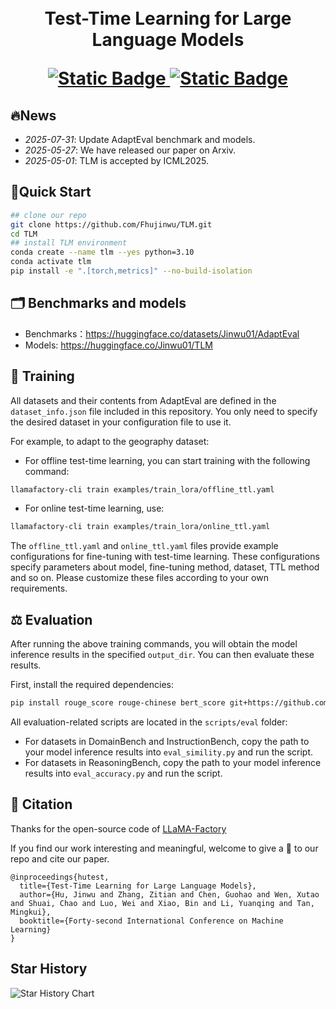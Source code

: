 <h1 align="center">
     <br>Test-Time Learning for Large Language Models
<p align="center">
    <a href="https://arxiv.org/pdf/2505.20633">
        <img alt="Static Badge" src="https://img.shields.io/badge/Paper-Arxiv-red">
    </a>
    <a href="https://huggingface.co/datasets/Jinwu01/AdaptEval/">
        <img alt="Static Badge" src="https://img.shields.io/badge/HFDataset-TLM-yellow">
    </a>
</p>

## 🔥News
- *2025-07-31*: Update AdaptEval benchmark and models.
- *2025-05-27*: We have released our paper on Arxiv.
- *2025-05-01*: TLM is accepted by ICML2025.

## 🚀Quick Start 
```bash
## clone our repo
git clone https://github.com/Fhujinwu/TLM.git
cd TLM
## install TLM environment
conda create --name tlm --yes python=3.10
conda activate tlm
pip install -e ".[torch,metrics]" --no-build-isolation
```
## 🗂 Benchmarks and models

- Benchmarks：https://huggingface.co/datasets/Jinwu01/AdaptEval
- Models: https://huggingface.co/Jinwu01/TLM

## 🔨 Training

All datasets and their contents from AdaptEval are defined in the `dataset_info.json` file included in this repository. You only need to specify the desired dataset in your configuration file to use it.

For example, to adapt to the geography dataset:
- For offline test-time learning, you can start training with the following command:
```bash
llamafactory-cli train examples/train_lora/offline_ttl.yaml
```
- For online test-time learning, use:
```bash
llamafactory-cli train examples/train_lora/online_ttl.yaml
```
The `offline_ttl.yaml` and `online_ttl.yaml` files provide example configurations for fine-tuning with test-time learning. These configurations specify parameters about model, fine-tuning method, dataset, TTL method and so on. Please customize these files according to your own requirements.

## ⚖️ Evaluation

After running the above training commands, you will obtain the model inference results in the specified `output_dir`. You can then evaluate these results.

First, install the required dependencies:
```bash
pip install rouge_score rouge-chinese bert_score git+https://github.com/google-research/bleurt.git
```
All evaluation-related scripts are located in the `scripts/eval` folder:
- For datasets in DomainBench and InstructionBench, copy the path to your model inference results into `eval_simility.py` and run the script.
- For datasets in ReasoningBench, copy the path to your model inference results into `eval_accuracy.py` and run the script.

## 💬 Citation
Thanks for the open-source code of [LLaMA-Factory](https://github.com/hiyouga/LLaMA-Factory)

If you find our work interesting and meaningful, welcome to give a 🌟 to our repo and cite our paper.

```text
@inproceedings{hutest,
  title={Test-Time Learning for Large Language Models},
  author={Hu, Jinwu and Zhang, Zitian and Chen, Guohao and Wen, Xutao and Shuai, Chao and Luo, Wei and Xiao, Bin and Li, Yuanqing and Tan, Mingkui},
  booktitle={Forty-second International Conference on Machine Learning}
}
```

## Star History

![Star History Chart](https://api.star-history.com/svg?repos=Fhujinwu/TLM&type=Date)
